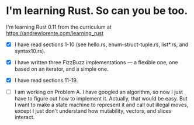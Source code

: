 I'm learning Rust.  So can you be too.
======================================

I'm learning Rust 0.11 from the curriculum at
https://andrewlorente.com/learning_rust

- [x] I have read sections 1-10 (see hello.rs, enum-struct-tuple.rs, list*.rs, and
syntax10.rs).

- [x] I have written three FizzBuzz implementations &mdash; a flexible one, one based on an iterator, and a simple one.

- [x] I have read sections 11-19.

- [ ] I am working on Problem A.  I have googled an algorithm, so now I just have to figure out how to implement it.  Actually, that would be easy.  But I want to make a state machine to represent it and call out illegal moves, except I just don't understand how mutability, vectors, and slices interact.
